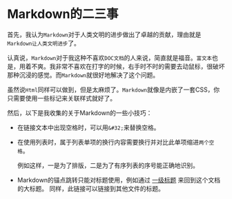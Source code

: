 # Markdown的二三事

首先，我认为`Markdown`对于人类文明的进步做出了卓越的贡献，理由就是`Markdown让人类文明进步`了。

认真说，`Markdown`对于我这种不喜欢`DOC文档`的人来说，简直就是福音。`富文本`也是，用着不爽。我非常不喜欢在打字的时候，右手时不时的需要去动鼠标，很破坏那种沉浸的感觉。而`Markdown`就很好地解决了这个问题。

虽然说`Html`同样可以做到，但是太麻烦了。`Markdown`就像是内嵌了一套CSS，你只需要使用一些标记来关联样式就好了。

然后，以下是我收集的关于Markdown的一些小技巧：

* 在链接文本中出现空格时，可以用`&#32;`来替换空格。
* 在使用列表时，属于列表单项的换行内容需要换行并对比此单项缩进`两个空格`。

  例如这样，一是为了排版，二是为了有序列表的序号能正确地识别。

* Markdown的锚点跳转只能对标题使用，例如通过 [一级标题](#Markdown的二三事) 来回到这个文档的大标题。
  同样，此链接可以链接到其他文件的标题。